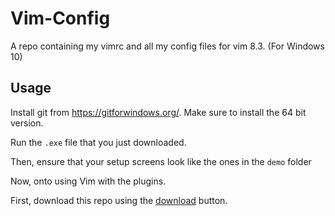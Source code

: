 # Vim-Config
A repo containing my vimrc and all my config files for vim 8.3. (For Windows 10)


## Usage

Install git from https://gitforwindows.org/. Make sure to install the 64 bit version.

Run the ```.exe``` file that you just downloaded.

Then, ensure that your setup screens look like the ones in the ```demo``` folder


Now, onto using Vim with the plugins.


First, download this repo using the [download](https://github.com/dsptanmay/Vim-Config/archive/main) button.
